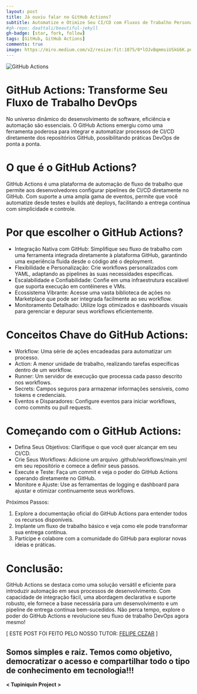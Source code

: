 ```yaml
---
layout: post
title: Já ouviu falar no GitHub Actions?
subtitle: Automatize e Otimize Seu CI/CD com Fluxos de Trabalho Personalizáveis
#gh-repo: daattali/beautiful-jekyll
gh-badge: [star, fork, follow]
tags: [GitHub, GitHub Actions]
comments: true
image: https://miro.medium.com/v2/resize:fit:1075/0*lOJvBqmmsiUSkG6K.png
---
```


![GitHub Actions](https://miro.medium.com/v2/resize:fit:1075/0*lOJvBqmmsiUSkG6K.png)

# GitHub Actions: Transforme Seu Fluxo de Trabalho DevOps

No universo dinâmico do desenvolvimento de software, eficiência e automação são essenciais. O GitHub Actions emergiu como uma ferramenta poderosa para integrar e automatizar processos de CI/CD diretamente dos repositórios GitHub, possibilitando práticas DevOps de ponta a ponta.

# O que é o GitHub Actions?

GitHub Actions é uma plataforma de automação de fluxo de trabalho que permite aos desenvolvedores configurar pipelines de CI/CD diretamente no GitHub. Com suporte a uma ampla gama de eventos, permite que você automatize desde testes e builds até deploys, facilitando a entrega contínua com simplicidade e controle.

# Por que escolher o GitHub Actions?

- Integração Nativa com GitHub: Simplifique seu fluxo de trabalho com uma ferramenta integrada diretamente à plataforma GitHub, garantindo uma experiência fluida desde o código até o deployment.
- Flexibilidade e Personalização: Crie workflows personalizados com YAML, adaptando as pipelines às suas necessidades específicas.
- Escalabilidade e Confiabilidade: Confie em uma infraestrutura escalável que suporta execução em contêineres e VMs.
- Ecossistema Vibrante: Acesse uma vasta biblioteca de ações no Marketplace que pode ser integrada facilmente ao seu workflow.
- Monitoramento Detalhado: Utilize logs otimizados e dashboards visuais para gerenciar e depurar seus workflows eficientemente.

# Conceitos Chave do GitHub Actions:

- Workflow: Uma série de ações encadeadas para automatizar um processo.
- Action: A menor unidade de trabalho, realizando tarefas específicas dentro de um workflow.
- Runner: Um servidor de execução que processa cada passo descrito nos workflows.
- Secrets: Campos seguros para armazenar informações sensíveis, como tokens e credenciais.
- Eventos e Disparadores: Configure eventos para iniciar workflows, como commits ou pull requests.
  
# Começando com o GitHub Actions:

- Defina Seus Objetivos: Clarifique o que você quer alcançar em seu CI/CD.
- Crie Seus Workflows: Adicione um arquivo .github/workflows/main.yml em seu repositório e comece a definir seus passos.
- Execute e Teste: Faça um commit e veja o poder do GitHub Actions operando diretamente no GitHub.
- Monitore e Ajuste: Use as ferramentas de logging e dashboard para ajustar e otimizar continuamente seus workflows.

Próximos Passos:

1. Explore a documentação oficial do GitHub Actions para entender todos os recursos disponíveis.
2. Implante um fluxo de trabalho básico e veja como ele pode transformar sua entrega contínua.
3. Participe e colabore com a comunidade do GitHub para explorar novas ideias e práticas.

# Conclusão:

GitHub Actions se destaca como uma solução versátil e eficiente para introduzir automação em seus processos de desenvolvimento. Com capacidade de integração fácil, uma abordagem declarativa e suporte robusto, ele fornece a base necessária para um desenvolvimento e um pipeline de entrega contínua bem-sucedidos. Não perca tempo, explore o poder do GitHub Actions e revolucione seu fluxo de trabalho DevOps agora mesmo!

[ ESTE POST FOI FEITO PELO NOSSO TUTOR: [FELIPE CEZAR](https://www.linkedin.com/in/felipe-cezar-689809239) ]

## Somos simples e raiz. Temos como objetivo, democratizar o acesso e compartilhar todo o tipo de conhecimento em tecnologia!!!

**< Tupiniquin Project >**